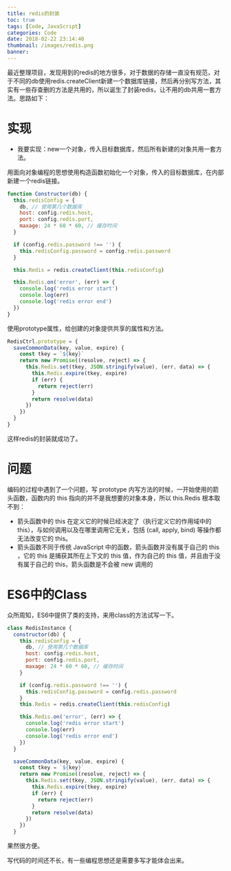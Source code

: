 ```yaml
---
title: redis的封装
toc: true
tags: [Code, JavaScript]
categories: Code
date: 2018-02-22 23:14:40
thumbnail: /images/redis.png
banner:
---
```

最近整理项目，发现用到的redis的地方很多，对于数据的存储一直没有规范，对于不同的db使用redis.createClient新建一个数据库链接，然后再分别写方法，其实有一些存查删的方法是共用的，所以诞生了封装redis，让不用的db共用一套方法。思路如下：
<!--more-->

# 实现

- 我要实现：new一个对象，传入目标数据库，然后所有新建的对象共用一套方法。

用面向对象编程的思想使用构造函数初始化一个对象，传入的目标数据库，在内部新建一个redis链接。

```js
function Constructor(db) {
  this.redisConfig = {
    db, // 使用第几个数据库
    host: config.redis.host,
    port: config.redis.port,
    maxage: 24 * 60 * 60, // 缓存时间
  }

  if (config.redis.password !== '') {
    this.redisConfig.password = config.redis.password
  }

  this.Redis = redis.createClient(this.redisConfig)

  this.Redis.on('error', (err) => {
    console.log('redis error start')
    console.log(err)
    console.log('redis error end')
  })
}
```

使用prototype属性，给创建的对象提供共享的属性和方法。

```js
RedisCtrl.prototype = {
  saveCommonData(key, value, expire) {
    const tkey = `${key}`
    return new Promise((resolve, reject) => {
      this.Redis.set(tkey, JSON.stringify(value), (err, data) => {
        this.Redis.expire(tkey, expire)
        if (err) {
          return reject(err)
        }
        return resolve(data)
      })
    })
  }
}
```

这样redis的封装就成功了。

# 问题

编码的过程中遇到了一个问题，写 prototype 内写方法的时候，一开始使用的箭头函数，函数内的 this 指向的并不是我想要的对象本身，所以 this.Redis 根本取不到：

* 箭头函数中的 this 在定义它的时候已经决定了（执行定义它的作用域中的 this），与如何调用以及在哪里调用它无关，包括 (call, apply, bind) 等操作都无法改变它的 this。
* 箭头函数不同于传统 JavaScript 中的函数，箭头函数并没有属于自己的 this ，它的 this 是捕获其所在上下文的 this 值，作为自己的 this 值，并且由于没有属于自己的 this，箭头函数是不会被 new 调用的

# ES6中的Class

众所周知，ES6中提供了类的支持，来用class的方法试写一下。

```js
class RedisInstance {
  constructor(db) {
    this.redisConfig = {
      db, // 使用第几个数据库
      host: config.redis.host,
      port: config.redis.port,
      maxage: 24 * 60 * 60, // 缓存时间
    }

    if (config.redis.password !== '') {
      this.redisConfig.password = config.redis.password
    }
    this.Redis = redis.createClient(this.redisConfig)

    this.Redis.on('error', (err) => {
      console.log('redis error start')
      console.log(err)
      console.log('redis error end')
    })
  }

  saveCommonData(key, value, expire) {
    const tkey = `${key}`
    return new Promise((resolve, reject) => {
      this.Redis.set(tkey, JSON.stringify(value), (err, data) => {
        this.Redis.expire(tkey, expire)
        if (err) {
          return reject(err)
        }
        return resolve(data)
      })
    })
  }
```

果然很方便。

写代码的时间还不长，有一些编程思想还是需要多写才能体会出来。